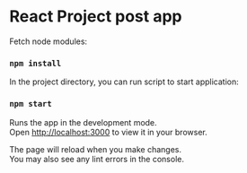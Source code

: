 # React Project post app

Fetch node modules:

### `npm install`

In the project directory, you can run script to start application:

### `npm start`

Runs the app in the development mode.\
Open [http://localhost:3000](http://localhost:3000) to view it in your browser.

The page will reload when you make changes.\
You may also see any lint errors in the console.
